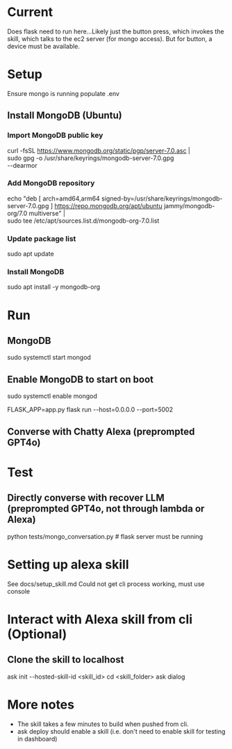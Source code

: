 # Current
Does flask need to run here...Likely just the button press, which invokes the skill, which talks to the ec2 server (for mongo access). But for button, a device must be available.

# Setup
Ensure mongo is running
populate .env 

## Install MongoDB (Ubuntu)
### Import MongoDB public key
curl -fsSL https://www.mongodb.org/static/pgp/server-7.0.asc | \
   sudo gpg -o /usr/share/keyrings/mongodb-server-7.0.gpg \
   --dearmor

### Add MongoDB repository
echo "deb [ arch=amd64,arm64 signed-by=/usr/share/keyrings/mongodb-server-7.0.gpg ] https://repo.mongodb.org/apt/ubuntu jammy/mongodb-org/7.0 multiverse" | \
   sudo tee /etc/apt/sources.list.d/mongodb-org-7.0.list

### Update package list
sudo apt update

### Install MongoDB
sudo apt install -y mongodb-org

# Run

## MongoDB
sudo systemctl start mongod

## Enable MongoDB to start on boot
sudo systemctl enable mongod

FLASK_APP=app.py flask run --host=0.0.0.0 --port=5002

## Converse with Chatty Alexa (preprompted GPT4o)

# Test
## Directly converse with recover LLM (preprompted GPT4o, not through lambda or Alexa)
python tests/mongo_conversation.py # flask server must be running

# Setting up alexa skill
See docs/setup_skill.md
Could not get cli process working, must use console

# Interact with Alexa skill from cli (Optional)
## Clone the skill to localhost
ask init --hosted-skill-id <skill_id>
cd <skill_folder>
ask dialog

# More notes
* The skill takes a few minutes to build when pushed from cli.
* ask deploy should enable a skill (i.e. don't need to enable skill for testing in dashboard)
